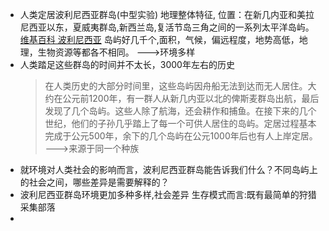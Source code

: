 - 人类定居波利尼西亚群岛(中型实验)
  地理整体特征,
  位置：在新几内亚和美拉尼西亚以东，夏威夷群岛,新西兰岛,复活节岛三角之间的一系列太平洋岛屿。
  [维基百科 波利尼西亚](https://zh.wikipedia.org/wiki/%E7%8E%BB%E9%87%8C%E5%B0%BC%E8%A5%BF%E4%BA%9E)
  岛屿好几千个,面积，气候，偏远程度，地势高低，地理，生物资源等都各不相同。
  --->环境多样
- 人类踏足这些群岛的时间并不太长，3000年左右的历史
  >在人类历史的大部分时间里，这些岛屿因舟船无法到达而无人居住。大约在公元前1200年，有一群人从新几内亚以北的俾斯麦群岛出航，最后发现了几个岛屿。这些人除了航海，还会耕作和捕鱼。在接下来的几个世纪，他们的子孙几乎踏上了每一个可供人居住的岛屿。定居过程基本完成于公元500年，余下的几个岛屿在公元1000年后也有人上岸定居。
  --->来源于同一个种族
- 就环境对人类社会的影响而言，波利尼西亚群岛能告诉我们什么？不同岛屿上的社会之间，哪些差异是需要解释的？
- 波利尼西亚群岛环境更加多种多样,社会差异
  生存模式而言:既有最简单的狩猎采集部落
-